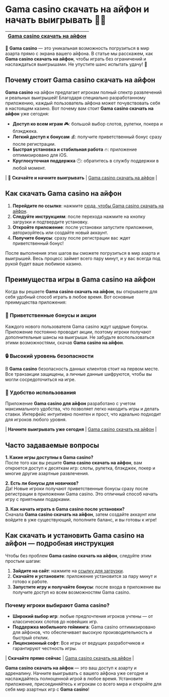 # Gama casino скачать на айфон и начать выигрывать 📲🎰

| [Gama casino скачать на айфон](https://brandplay.link/zrZpLFTP) |
|-----------------------------------------------------------------|

🎲 **Gama casino** — это уникальная возможность погрузиться в мир азарта прямо с экрана вашего айфона. В статье мы расскажем, как **Gama casino скачать на айфон**, чтобы играть без ограничений и наслаждаться выигрышами. Не упустите шанс испытать удачу! 🎉

## Почему стоит Gama casino скачать на айфон

**Gama casino** на айфон предлагает игрокам полный спектр развлечений и реальных выигрышей! Благодаря специально разработанному приложению, каждый пользователь айфона может почувствовать себя в настоящем казино. Вот почему вам стоит **Gama casino скачать на айфон** уже сегодня:

- **Доступ ко всем играм** 🎮: большой выбор слотов, рулетки, покера и блэкджека.
- **Легкий доступ к бонусам** 💰: получите приветственный бонус сразу после регистрации.
- **Быстрая установка и стабильная работа** 🔥: приложение оптимизировано для iOS.
- **Круглосуточная поддержка** 🕛: обратитесь в службу поддержки в любой момент.

| 📲 **Скачайте и начните выигрывать** | [Gama casino скачать на айфон](https://brandplay.link/zrZpLFTP) |

## Как скачать Gama casino на айфон

1. **Перейдите по ссылке**: нажмите [сюда, чтобы Gama casino скачать на айфон](https://brandplay.link/zrZpLFTP).
2. **Следуйте инструкциям**: после перехода нажмите на кнопку загрузки и подтвердите установку.
3. **Откройте приложение**: после установки запустите приложение, авторизуйтесь или создайте новый аккаунт.
4. **Получите бонусы**: сразу после регистрации вас ждет приветственный бонус!

После выполнения этих шагов вы сможете погрузиться в мир азарта и выигрышей. Весь процесс займет всего пару минут, и у вас всегда под рукой будет ваше любимое казино.

## Преимущества игры в Gama casino на айфон

Когда вы решаете **Gama casino скачать на айфон**, вы открываете для себя удобный способ играть в любое время. Вот основные преимущества приложения:

### 🎁 Приветственные бонусы и акции
Каждого нового пользователя Gama casino ждут щедрые бонусы. Приложение постоянно проводит акции, поэтому игроки получают дополнительные шансы на выигрыши. Не забудьте воспользоваться этими возможностями, скачав **Gama casino на айфон**.

### 🔒 Высокий уровень безопасности
В **Gama casino** безопасность данных клиентов стоит на первом месте. Все транзакции защищены, а личные данные шифруются, чтобы вы могли сосредоточиться на игре.

### 📲 Удобство использования
Приложение **Gama casino для айфон** разработано с учетом максимального удобства, что позволяет легко находить игры и делать ставки. Интерфейс интуитивно понятен и прост, что идеально подходит для игроков любого уровня.

| **Начните выигрывать уже сегодня** | [Gama casino скачать на айфон](https://brandplay.link/zrZpLFTP) |

## Часто задаваемые вопросы

**1. Какие игры доступны в Gama casino?**  
После того как вы решите **Gama casino скачать на айфон**, вам откроется доступ к десяткам игр: слоты, рулетка, блэкджек, покер и многие другие азартные развлечения.

**2. Есть ли бонусы для новичков?**  
Да! Новые игроки получают приветственные бонусы сразу после регистрации в приложении Gama casino. Это отличный способ начать игру с приятными подарками.

**3. Как начать играть в Gama casino после установки?**  
Сначала **Gama casino скачать на айфон**, затем создайте аккаунт или войдите в уже существующий, пополните баланс, и вы готовы к игре!

## Как скачать и установить Gama casino на айфон — подробная инструкция

Чтобы без проблем **Gama casino скачать на айфон**, следуйте этим простым шагам:

1. **Зайдите на сайт**: нажмите на [ссылку для загрузки](https://brandplay.link/zrZpLFTP).
2. **Скачайте и установите**: приложение установится за пару минут и готово к работе.
3. **Запустите игру и получайте бонусы**: после входа в приложение вы получите доступ ко всем возможностям Gama casino.

### Почему игроки выбирают Gama casino?

- **Широкий выбор игр**: любые предпочтения игроков учтены — от классических слотов до новейших игр.
- **Поддержка мобильного гейминга**: Gama casino оптимизировано для айфонов, что обеспечивает высокую производительность и быстрый отклик.
- **Лицензионный софт**: Все игры от ведущих разработчиков и гарантируют честность игры.

| **Скачайте прямо сейчас** | [Gama casino скачать на айфон](https://brandplay.link/zrZpLFTP) |

**Gama casino скачать на айфон** — это ваш доступ к азарту и адреналину. Начните выигрывать с вашего айфона уже сегодня и наслаждайтесь полноценной игрой в любое время. Установите приложение, присоединяйтесь к игрокам со всего мира и откройте для себя мир азартных игр с **Gama casino**!

